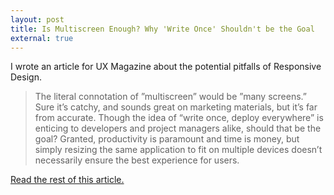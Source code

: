 ```yaml
---
layout: post
title: Is Multiscreen Enough? Why 'Write Once' Shouldn't be the Goal
external: true
---
```


I wrote an article for UX Magazine about the potential pitfalls of Responsive Design. 

> The literal connotation of ”multiscreen” would be ”many screens.” Sure it’s catchy, and sounds great on marketing materials, but it’s far from accurate. Though the idea of “write once, deploy everywhere” is enticing to developers and project managers alike, should that be the goal? Granted, productivity is paramount and time is money, but simply resizing the same application to fit on multiple devices doesn’t necessarily ensure the best experience for users.

<a href="http://uxmag.com/articles/is-multiscreen-enough-why-write-once-shouldnt-be-the-goal">Read the rest of this article.</a> 